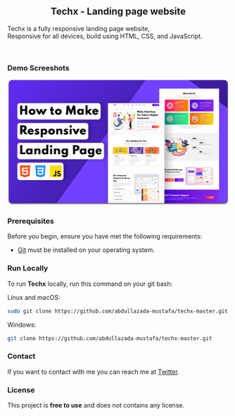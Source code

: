   <h2 align="center">Techx - Landing page website</h2>

  Techx is a fully responsive landing page website, <br />Responsive for all devices, build using HTML, CSS, and JavaScript.


</div>

<br />

### Demo Screeshots

![Techx Desktop Demo](./readme-images/desktop.png "Desktop Demo")

### Prerequisites

Before you begin, ensure you have met the following requirements:

* [Git](https://git-scm.com/downloads "Download Git") must be installed on your operating system.

### Run Locally

To run **Techx** locally, run this command on your git bash:

Linux and macOS:

```bash
sudo git clone https://github.com/abdullazada-mustafa/techx-master.git
```

Windows:

```bash
git clone https://github.com/abdullazada-mustafa/techx-master.git
```

### Contact

If you want to contact with me you can reach me at [Twitter](abdullazadamustafa@gmail.com).

### License

This project is **free to use** and does not contains any license.
